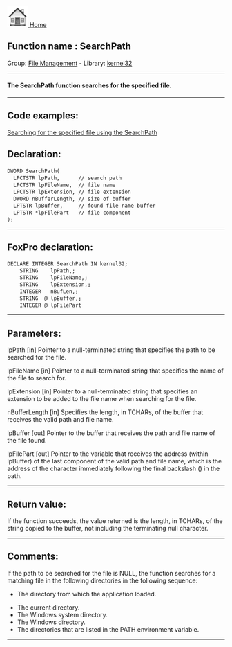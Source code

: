 [<img src="../../images/home.png"> Home ](https://github.com/VFPX/Win32API)  

## Function name : SearchPath
Group: [File Management](../../functions_group.md#File_Management)  -  Library: [kernel32](../../../libraries.md#kernel32)  
***  


#### The SearchPath function searches for the specified file. 
***  


## Code examples:
[Searching for the specified file using the SearchPath](../../samples/sample_250.md)  

## Declaration:
```foxpro  
DWORD SearchPath(
  LPCTSTR lpPath,      // search path
  LPCTSTR lpFileName,  // file name
  LPCTSTR lpExtension, // file extension
  DWORD nBufferLength, // size of buffer
  LPTSTR lpBuffer,     // found file name buffer
  LPTSTR *lpFilePart   // file component
);  
```  
***  


## FoxPro declaration:
```foxpro  
DECLARE INTEGER SearchPath IN kernel32;
	STRING    lpPath,;
	STRING    lpFileName,;
	STRING    lpExtension,;
	INTEGER   nBufLen,;
	STRING  @ lpBuffer,;
	INTEGER @ lpFilePart  
```  
***  


## Parameters:
lpPath 
[in] Pointer to a null-terminated string that specifies the path to be searched for the file. 

lpFileName 
[in] Pointer to a null-terminated string that specifies the name of the file to search for. 

lpExtension 
[in] Pointer to a null-terminated string that specifies an extension to be added to the file name when searching for the file. 

nBufferLength 
[in] Specifies the length, in TCHARs, of the buffer that receives the valid path and file name. 

lpBuffer 
[out] Pointer to the buffer that receives the path and file name of the file found. 

lpFilePart 
[out] Pointer to the variable that receives the address (within lpBuffer) of the last component of the valid path and file name, which is the address of the character immediately following the final backslash (\) in the path.   
***  


## Return value:
If the function succeeds, the value returned is the length, in TCHARs, of the string copied to the buffer, not including the terminating null character.   
***  


## Comments:
If the path to be searched for the file is NULL, the function searches for a matching file in the following directories in the following sequence: <UL><LI>The directory from which the application loaded.   
<LI>The current directory.   
<LI>The Windows system directory.  
<LI>The Windows directory.  
<LI>The directories that are listed in the PATH environment variable.   
</UL>  
  
***  

